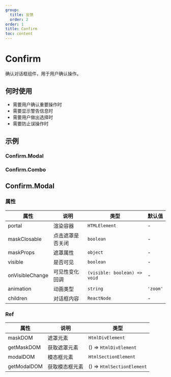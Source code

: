 ```yaml
---
group:
  title: 反馈
  order: 2
order: 1
title: Confirm
toc: content
---
```


# Confirm

确认对话框组件，用于用户确认操作。

## 何时使用

- 需要用户确认重要操作时
- 需要显示警告信息时
- 需要用户做出选择时
- 需要防止误操作时

## 示例

### Confirm.Modal

<code src="./demos/Modal.jsx"></code>

### Confirm.Combo

<code src="./demos/Combo.jsx"></code>

## Confirm.Modal

### 属性

| 属性            | 说明             | 类型                         | 默认值   |
| --------------- | ---------------- | ---------------------------- | -------- |
| portal          | 渲染容器         | `HTMLElement`                | -        |
| maskClosable    | 点击遮罩是否关闭 | `boolean`                    | -        |
| maskProps       | 遮罩属性         | `object`                     | -        |
| visible         | 是否可见         | `boolean`                    | -        |
| onVisibleChange | 可见性变化回调   | `(visible: boolean) => void` | -        |
| animation       | 动画类型         | `string`                     | `'zoom'` |
| children        | 对话框内容       | `ReactNode`                  | -        |

### Ref

| 属性        | 说明           | 类型                       |
| ----------- | -------------- | -------------------------- |
| maskDOM     | 遮罩元素       | `HtmlDivElement`           |
| getMaskDOM  | 获取遮罩元素   | () => `HtmlDivElement`     |
| modalDOM    | 模态框元素     | `HtmlSectionElement`       |
| getModalDOM | 获取模态框元素 | () => `HtmlSectionElement` |
